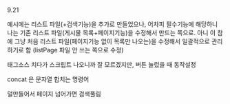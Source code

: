 9.21

예시에는 리스트 파일(+검색기능)을 추가로 만들었으나,
어차피 필수기능에 해당하니 나는 기존 리스트 파일(게시물 목록+페이지기능)을 수정해서 만드는 쪽으로.
아니 이 참에 그냥 처음 리스트 파일(페이지기능 없이 목록만 나오는)을 수정해서 일괄적으로 관리하기로 함
(listPage 파일 안 쓰는 쪽으로 수정)

태그소스 치다가 스크립트 나오니까 잘 모르겠지만, 버튼 눌렀을 때 동작설정

concat 은 문자열 합치는 명령어

덜만들어서 페이지 넘어가면 검색풀림
